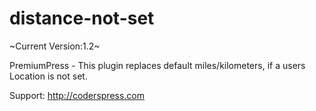 # distance-not-set
~Current Version:1.2~

PremiumPress - This plugin replaces default miles/kilometers, if a users Location is not set.

Support: http://coderspress.com

